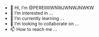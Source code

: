 - 👋 Hi, I’m @PEREIIIIIWNWJWNWJNWKW
- 👀 I’m interested in ...
- 🌱 I’m currently learning ...
- 💞️ I’m looking to collaborate on ...
- 📫 How to reach me ...

<!---
PEREIIIIIWNWJWNWJNWKW/PEREIIIIIWNWJWNWJNWKW is a ✨ special ✨ repository because its `README.md` (this file) appears on your GitHub profile.
You can click the Preview link to take a look at your changes.
--->
